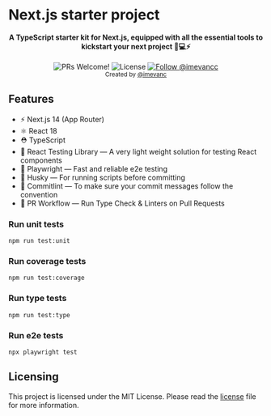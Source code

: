 # Next.js starter project

<div align="center"><strong>A TypeScript starter kit for Next.js, equipped with all the essential tools to kickstart your next project 🚀💻⚡️</strong></div>
<br />

<div align="center">
  <img src="https://img.shields.io/static/v1?label=PRs&message=welcome&style=flat-square&color=006400&labelColor=000000" alt="PRs Welcome!" />

  <img alt="License" src="https://img.shields.io/github/license/imevanc/nextjs-starter?style=flat-square&color=006400&labelColor=000000">

  <a href="https://x.com/intent/follow?screen_name=imevancc">
    <img src="https://img.shields.io/twitter/follow/imevancc?style=flat-square&color=006400&labelColor=000000" alt="Follow @imevancc" />
  </a>
</div>

<div align="center">
  <sub>Created by <a href="https://x.com/intent/follow?screen_name=imevancc">@imevanc</a></sub>
</div>

## Features

- ⚡️ Next.js 14 (App Router)
- ⚛️ React 18
- ⛑ TypeScript
- 📏 React Testing Library — A very light weight solution for testing React components
- 💖 Playwright — Fast and reliable e2e testing
- 🐶 Husky — For running scripts before committing
- 🚓 Commitlint — To make sure your commit messages follow the convention
- 👷 PR Workflow — Run Type Check & Linters on Pull Requests


### Run unit tests
```
npm run test:unit
```

### Run coverage tests
```
npm run test:coverage
```

### Run type tests
```
npm run test:type
```

### Run e2e tests
```
npx playwright test
```

## Licensing
This project is licensed under the MIT License. Please read the [license](LICENSE.md) file for more information.
